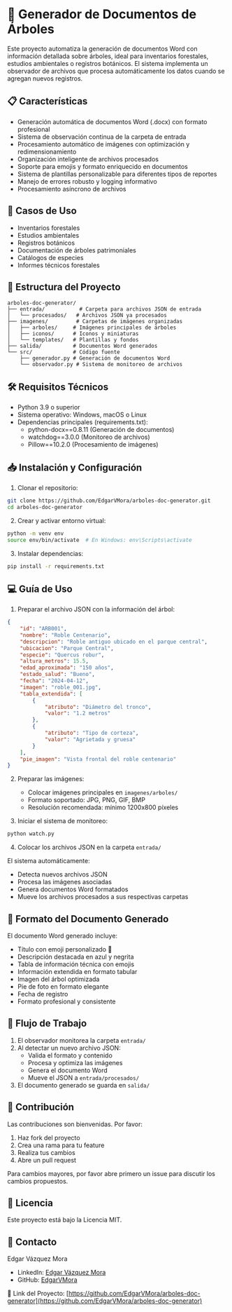 # 🌳 Generador de Documentos de Árboles

Este proyecto automatiza la generación de documentos Word con información detallada sobre árboles, ideal para inventarios forestales, estudios ambientales o registros botánicos. El sistema implementa un observador de archivos que procesa automáticamente los datos cuando se agregan nuevos registros.

## 📋 Características

- Generación automática de documentos Word (.docx) con formato profesional
- Sistema de observación continua de la carpeta de entrada
- Procesamiento automático de imágenes con optimización y redimensionamiento
- Organización inteligente de archivos procesados
- Soporte para emojis y formato enriquecido en documentos
- Sistema de plantillas personalizable para diferentes tipos de reportes
- Manejo de errores robusto y logging informativo
- Procesamiento asíncrono de archivos

## 🎯 Casos de Uso

- Inventarios forestales
- Estudios ambientales
- Registros botánicos
- Documentación de árboles patrimoniales
- Catálogos de especies
- Informes técnicos forestales

## 🚀 Estructura del Proyecto

```
arboles-doc-generator/
├── entrada/           # Carpeta para archivos JSON de entrada
│   └── procesados/   # Archivos JSON ya procesados
├── imagenes/         # Carpetas de imágenes organizadas
│   ├── arboles/     # Imágenes principales de árboles
│   ├── iconos/      # Iconos y miniaturas
│   └── templates/   # Plantillas y fondos
├── salida/          # Documentos Word generados
└── src/             # Código fuente
    ├── generador.py # Generación de documentos Word
    └── observador.py # Sistema de monitoreo de archivos
```

## 🛠️ Requisitos Técnicos

- Python 3.9 o superior
- Sistema operativo: Windows, macOS o Linux
- Dependencias principales (requirements.txt):
  - python-docx==0.8.11 (Generación de documentos)
  - watchdog==3.0.0 (Monitoreo de archivos)
  - Pillow==10.2.0 (Procesamiento de imágenes)

## 📥 Instalación y Configuración

1. Clonar el repositorio:
```bash
git clone https://github.com/EdgarVMora/arboles-doc-generator.git
cd arboles-doc-generator
```

2. Crear y activar entorno virtual:
```bash
python -m venv env
source env/bin/activate  # En Windows: env\Scripts\activate
```

3. Instalar dependencias:
```bash
pip install -r requirements.txt
```

## 💻 Guía de Uso

1. Preparar el archivo JSON con la información del árbol:
```json
{
    "id": "ARB001",
    "nombre": "Roble Centenario",
    "descripcion": "Roble antiguo ubicado en el parque central",
    "ubicacion": "Parque Central",
    "especie": "Quercus robur",
    "altura_metros": 15.5,
    "edad_aproximada": "150 años",
    "estado_salud": "Bueno",
    "fecha": "2024-04-12",
    "imagen": "roble_001.jpg",
    "tabla_extendida": [
        {
            "atributo": "Diámetro del tronco",
            "valor": "1.2 metros"
        },
        {
            "atributo": "Tipo de corteza",
            "valor": "Agrietada y gruesa"
        }
    ],
    "pie_imagen": "Vista frontal del roble centenario"
}
```

2. Preparar las imágenes:
   - Colocar imágenes principales en `imagenes/arboles/`
   - Formato soportado: JPG, PNG, GIF, BMP
   - Resolución recomendada: mínimo 1200x800 píxeles

3. Iniciar el sistema de monitoreo:
```bash
python watch.py
```

4. Colocar los archivos JSON en la carpeta `entrada/`

El sistema automáticamente:
- Detecta nuevos archivos JSON
- Procesa las imágenes asociadas
- Genera documentos Word formatados
- Mueve los archivos procesados a sus respectivas carpetas

## 📄 Formato del Documento Generado

El documento Word generado incluye:
- Título con emoji personalizado 🌳
- Descripción destacada en azul y negrita
- Tabla de información técnica con emojis
- Información extendida en formato tabular
- Imagen del árbol optimizada
- Pie de foto en formato elegante
- Fecha de registro
- Formato profesional y consistente

## 🔄 Flujo de Trabajo

1. El observador monitorea la carpeta `entrada/`
2. Al detectar un nuevo archivo JSON:
   - Valida el formato y contenido
   - Procesa y optimiza las imágenes
   - Genera el documento Word
   - Mueve el JSON a `entrada/procesados/`
3. El documento generado se guarda en `salida/`

## 🤝 Contribución

Las contribuciones son bienvenidas. Por favor:
1. Haz fork del proyecto
2. Crea una rama para tu feature
3. Realiza tus cambios
4. Abre un pull request

Para cambios mayores, por favor abre primero un issue para discutir los cambios propuestos.

## 📝 Licencia

Este proyecto está bajo la Licencia MIT.

## 👤 Contacto

Edgar Vázquez Mora
- LinkedIn: [Edgar Vázquez Mora](https://www.linkedin.com/in/edgar-v%C3%A1zquez-mora-1125bb263/)
- GitHub: [EdgarVMora](https://www.github.com/EdgarVMora)

🔗 Link del Proyecto: [https://github.com/EdgarVMora/arboles-doc-generator](https://github.com/EdgarVMora/arboles-doc-generator)
